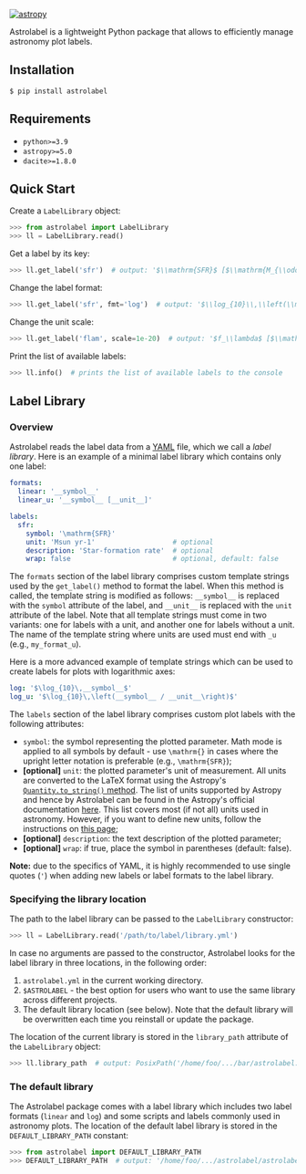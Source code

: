 [![astropy](http://img.shields.io/badge/powered%20by-AstroPy-orange.svg?style=flat)](http://www.astropy.org/)

Astrolabel is a lightweight Python package that allows to efficiently manage astronomy plot labels.

## Installation

```shell
$ pip install astrolabel
```

## Requirements

- `python>=3.9`
- `astropy>=5.0`
- `dacite>=1.8.0`

## Quick Start

Create a `LabelLibrary` object:

```python
>>> from astrolabel import LabelLibrary
>>> ll = LabelLibrary.read()
```

Get a label by its key:

```python
>>> ll.get_label('sfr')  # output: '$\\mathrm{SFR}$ [$\\mathrm{M_{\\odot}\\,yr^{-1}}$]'
```

Change the label format:
```python
>>> ll.get_label('sfr', fmt='log')  # output: '$\\log_{10}\\,\\left(\\mathrm{SFR} / \\mathrm{M_{\\odot}\\,yr^{-1}}\\right)$'
```

Change the unit scale:
```python
>>> ll.get_label('flam', scale=1e-20)  # output: '$f_\\lambda$ [$\\mathrm{10^{-20}\\,erg\\,A^{-1}\\,s^{-1}\\,cm^{-2}}$]'
```

Print the list of available labels:

```python
>>> ll.info()  # prints the list of available labels to the console
```

## Label Library

### Overview

Astrolabel reads the label data from a [YAML](https://yaml.org) file, which we call a _label library_. Here is an example of a minimal label library which contains only one label:

```yaml
formats:
  linear: '__symbol__'
  linear_u: '__symbol__ [__unit__]'

labels:
  sfr:
    symbol: '\mathrm{SFR}'
    unit: 'Msun yr-1'                   # optional
    description: 'Star-formation rate'  # optional
    wrap: false                         # optional, default: false
```

The `formats` section of the label library comprises custom template strings used by the `get_label()` method to format the label. When this method is called, the template string is modified as follows: `__symbol__` is replaced with the `symbol` attribute of the label, and `__unit__` is replaced with the `unit` attribute of the label.  Note that all template strings must come in two variants: one for labels with a unit, and another one for labels without a unit. The name of the template string where units are used must end with `_u` (e.g., `my_format_u`).

Here is a more advanced example of template strings which can be used to create labels for plots with logarithmic axes:
```yaml
log: '$\log_{10}\,__symbol__$'
log_u: '$\log_{10}\,\left(__symbol__ / __unit__\right)$'
```

The `labels` section of the label library comprises custom plot labels with the following attributes:

- `symbol`: the symbol representing the plotted parameter. Math mode is applied to all symbols by default - use `\mathrm{}` in cases where the upright letter notation is preferable (e.g., `\mathrm{SFR}`);
- **\[optional\]** `unit`: the plotted parameter's unit of measurement. All units are converted to the LaTeX format using the Astropy's [`Quantity.to_string()` method](https://docs.astropy.org/en/stable/api/astropy.units.Quantity.html#astropy.units.Quantity.to_string). The list of units supported by Astropy and hence by Astrolabel can be found in the Astropy's official documentation [here](https://docs.astropy.org/en/stable/units/index.html). This list covers most (if not all) units used in astronomy. However, if you want to define new units, follow the instructions on [this page](https://docs.astropy.org/en/stable/units/combining_and_defining.html#defining-units);
- **\[optional\]** `description`: the text description of the plotted parameter;
- **\[optional\]** `wrap`: if true, place the symbol in parentheses (default: false).

**Note:** due to the specifics of YAML, it is highly recommended to use single quotes (`'`) when adding new labels or label formats to the label library.

### Specifying the library location

The path to the label library can be passed to the `LabelLibrary` constructor:

```python
>>> ll = LabelLibrary.read('/path/to/label/library.yml')
```

In case no arguments are passed to the constructor, Astrolabel looks for the label library in three locations, in the following order:

1. `astrolabel.yml` in the current working directory.
2. `$ASTROLABEL` - the best option for users who want to use the same library across different projects.
3. The default library location (see below). Note that the default library will be overwritten each time you reinstall or update the package. 

The location of the current library is stored in the `library_path` attribute of the `LabelLibrary` object:

```python
>>> ll.library_path  # output: PosixPath('/home/foo/.../bar/astrolabel.yml')
```


### The default library

The Astrolabel package comes with a label library which includes two label formats (`linear` and `log`) and some scripts and labels commonly used in astronomy plots. The location of the default label library is stored in the `DEFAULT_LIBRARY_PATH` constant:

```python
>>> from astrolabel import DEFAULT_LIBRARY_PATH
>>> DEFAULT_LIBRARY_PATH  # output: '/home/foo/.../astrolabel/astrolabel/data/astrolabel.yml'
```
